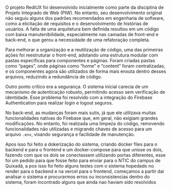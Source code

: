 O projeto RediUX foi desenvolvido inicialmente como parte da disciplina de Projeto Integrado de Web (PIW). No entanto, seu desenvolvimento original não seguiu alguns dos padrões recomendados em engenharia de software, como a elicitação de requisitos e o desenvolvimento de histórias de usuários. A falta de uma arquitetura bem definida resultou em um código com baixa manutenibilidade, especialmente nas camadas de front-end e back-end, o que gerou a necessidade de uma refatoração completa.

Para melhorar a organização e a reutilização de código, uma das primeiras ações foi reestruturar o front-end, adotando uma estrutura modular com pastas específicas para componentes e páginas. Foram criadas pastas como “pages”, onde páginas como “home” e “content” foram centralizadas, e os componentes agora são utilizados de forma mais enxuta dentro desses arquivos, reduzindo a redundância de código.

Outro ponto crítico era a segurança. O sistema inicial carecia de um mecanismo de autenticação robusto, permitindo acesso sem verificação de identidade. Esse problema foi resolvido com a integração do Firebase Authentication para realizar login e logout seguros.

No back-end, as mudanças foram mais sutis, já que ele utilizava muitas funcionalidades nativas do Firebase que, em geral, não exigiam grandes modificações. No entanto, foi realizada uma limpeza do código, removendo funcionalidades não utilizadas e migrando chaves de acesso para um arquivo `.env`, visando segurança e facilidade de manutenção.

Apos isso foi feito a dokerização do sistema, criando docker files para o backend e para o frontend e um docker-compose para que unisse os dois, fazendo com que os dois se conectassem utilizando portas diferentes, esse foi um pedido para que fosse feito para enviar para o NTIC do campus de Quixadá, a pos isso foi feito alguns testes com o sistema hopedado no render para o backend e na vercel para o frontend, começamos a partir dai analisar o sistema e procurarmos erros ou inconsistencias dentro do sistema, foram incontrado alguns que ainda nao haviam sido resolvidos 